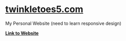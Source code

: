 # [twinkletoes5.com](https://twinkletoes5.netlify.app/)
My Personal Website (need to learn responsive design)

**[Link to Website](https://twinkletoes5.netlify.app/)**

